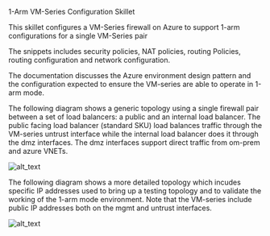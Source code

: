 
1-Arm VM-Series Configuration Skillet

This skillet configures a VM-Series firewall on Azure to support 1-arm configurations for a single VM-Series pair

The snippets includes security policies, NAT policies, routing Policies, routing configuration and network configuration.

The documentation discusses the Azure environment design pattern and the configuration expected to ensure the VM-series are able to operate in 1-arm mode.

The following diagram shows a generic topology using a single firewall pair between a set of load balancers: a public and an internal load balancer. The public facing load balancer (standard SKU) load balances traffic through the VM-series untrust interface while the internal load balancer does it through the dmz interfaces. The dmz interfaces support direct traffic from om-prem and azure VNETs.  

![alt_text](https://github.com/icloudusr/Azure/blob/master/1-arm/1-armdet.png)

The following diagram shows a more detailed topology which incudes specific IP addresses used to bring up a testing topology and to validate the working of the 1-arm mode environment. Note that the VM-series include public IP addresses both on the mgmt and untrust interfaces.

![alt_text](https://github.com/icloudusr/Azure/blob/master/1-arm/1-armgen.png)